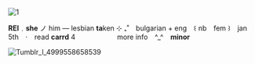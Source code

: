 ![1](https://64.media.tumblr.com/9dee692fa279a740207401c15bcec698/7fa768b238afea29-dc/s2048x3072/fbe81c15531dabfd5f3b1f53cf34949e8f38683e.pnj) 

**REI**﹒**she** ノ him — lesbian **ta**ken ⊹ ₊˚  ⠀bulgarian + eng ⠀꒰ nb ⠀fem ꒱ ⠀jan 5th ⠀‧ ⠀read **carrd** 4  ⠀ ⠀ ⠀ ⠀ ⠀ ⠀more info  ⠀^_^ ⠀**minor**

![Tumblr_l_4999558658539](https://64.media.tumblr.com/e4fb53af27018d67f52644e173b56790/7fa768b238afea29-32/s1280x1920/f6577b4117b7ce096452b58d5ef6f164e60f7f75.gifv)
